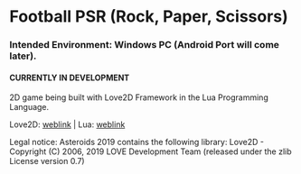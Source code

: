 # Football PSR (Rock, Paper, Scissors)
### Intended Environment: Windows PC (Android Port will come later).
#### CURRENTLY IN DEVELOPMENT

2D game being built with Love2D Framework in the Lua Programming Language.

Love2D: [weblink](https://love2d.org/) | Lua: [weblink](https://www.lua.org/)

Legal notice:
Asteroids 2019 contains the following library:
Love2D - Copyright (C) 2006, 2019 LOVE Development Team (released under the zlib License version 0.7)
